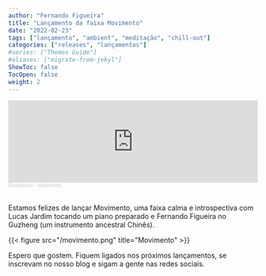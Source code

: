 ```yaml
---
author: "Fernando Figueira"
title: "Lançamento da faixa Movimento"
date: "2022-02-23"
tags: ["lançamento", "ambient", "meditação", "chill-out"]
categories: ["releases", "lançamentos"]
#series: ["Themes Guide"]
#aliases: ["migrate-from-jekyl"]
ShowToc: false
TocOpen: false
weight: 2
---
```

<iframe width="100%" height="166" scrolling="no" frameborder="no" allow="autoplay" src="https://w.soundcloud.com/player/?url=https%3A//api.soundcloud.com/tracks/1221452443&color=%23ff5500&auto_play=false&hide_related=true&show_comments=false&show_user=true&show_reposts=false&show_teaser=true"></iframe><div style="font-size: 10px; color: #cccccc;line-break: anywhere;word-break: normal;overflow: hidden;white-space: nowrap;text-overflow: ellipsis; font-family: Interstate,Lucida Grande,Lucida Sans Unicode,Lucida Sans,Garuda,Verdana,Tahoma,sans-serif;font-weight: 100;"><a href="https://soundcloud.com/modulandu" title="Modulandu" target="_blank" style="color: #cccccc; text-decoration: none;">Modulandu</a> · <a href="https://soundcloud.com/modulandu/movimento" title="Movimento" target="_blank" style="color: #cccccc; text-decoration: none;">Movimento</a></div>

<br>

Estamos felizes de lançar Movimento, uma faixa calma e introspectiva com 
Lucas Jardim tocando um piano preparado e Fernando Figueira no Guzheng (um instrumento ancestral Chinês).

{{< figure src="/movimento.png" title="Movimento" >}}

Espero que gostem. Fiquem ligados nos próximos lançamentos, se inscrevam no
nosso blog e sigam a gente nas redes sociais.
